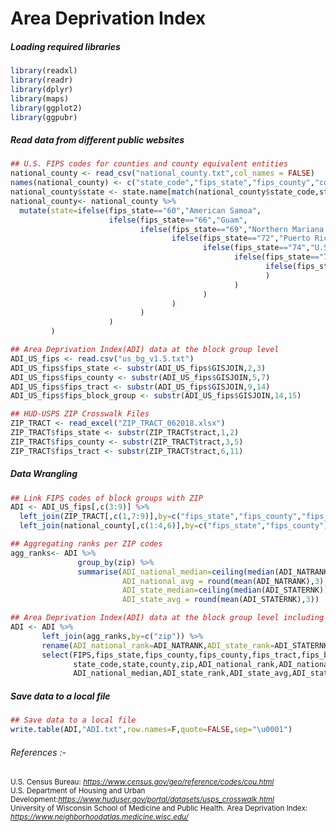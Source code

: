 Area Deprivation Index
================

##### Loading required libraries

``` r
library(readxl)
library(readr)
library(dplyr)
library(maps)
library(ggplot2)
library(ggpubr)
```

##### Read data from different public websites

``` r
## U.S. FIPS codes for counties and county equivalent entities
national_county <- read_csv("national_county.txt",col_names = FALSE)
names(national_county) <- c("state_code","fips_state","fips_county","county","fips_class_code")
national_county$state <- state.name[match(national_county$state_code,state.abb)]
national_county<- national_county %>%
  mutate(state=ifelse(fips_state=="60","American Samoa",
                      ifelse(fips_state=="66","Guam", 
                             ifelse(fips_state=="69","Northern Mariana Islands",
                                    ifelse(fips_state=="72","Puerto Rico",
                                           ifelse(fips_state=="74","U.S. Minor Outlying Islands",
                                                  ifelse(fips_state=="78","Virgin Islands",
                                                         ifelse(fips_state=="11","District of Columbia",state)
                                                         )
                                                  )
                                           )
                                    )
                             )
                      )
         )

## Area Deprivation Index(ADI) data at the block group level
ADI_US_fips <- read.csv("us_bg_v1.5.txt")
ADI_US_fips$fips_state <- substr(ADI_US_fips$GISJOIN,2,3)
ADI_US_fips$fips_county <- substr(ADI_US_fips$GISJOIN,5,7)
ADI_US_fips$fips_tract <- substr(ADI_US_fips$GISJOIN,9,14)
ADI_US_fips$fips_block_group <- substr(ADI_US_fips$GISJOIN,14,15)

## HUD-USPS ZIP Crosswalk Files
ZIP_TRACT <- read_excel("ZIP_TRACT_062018.xlsx")
ZIP_TRACT$fips_state <- substr(ZIP_TRACT$tract,1,2)
ZIP_TRACT$fips_county <- substr(ZIP_TRACT$tract,3,5)
ZIP_TRACT$fips_tract <- substr(ZIP_TRACT$tract,6,11)
```

##### Data Wrangling

``` r
## Link FIPS codes of block groups with ZIP
ADI <- ADI_US_fips[,c(3:9)] %>%
  left_join(ZIP_TRACT[,c(1,7:9)],by=c("fips_state","fips_county","fips_tract")) %>%
  left_join(national_county[,c(1:4,6)],by=c("fips_state","fips_county")) 

## Aggregating ranks per ZIP codes
agg_ranks<- ADI %>%
               group_by(zip) %>%
               summarise(ADI_national_median=ceiling(median(ADI_NATRANK)),
                         ADI_national_avg = round(mean(ADI_NATRANK),3),
                         ADI_state_median=ceiling(median(ADI_STATERNK)),
                         ADI_state_avg = round(mean(ADI_STATERNK),3))

## Area Deprivation Index(ADI) data at the block group level including ZIP codes
ADI <- ADI %>% 
       left_join(agg_ranks,by=c("zip")) %>%
       rename(ADI_national_rank=ADI_NATRANK,ADI_state_rank=ADI_STATERNK)%>%
       select(FIPS,fips_state,fips_county,fips_county,fips_tract,fips_block_group,
              state_code,state,county,zip,ADI_national_rank,ADI_national_avg,
              ADI_national_median,ADI_state_rank,ADI_state_avg,ADI_state_median)
```

##### Save data to a local file

``` r
## Save data to a local file
write.table(ADI,"ADI.txt",row.names=F,quote=FALSE,sep="\u0001")
```

###### <i><em> References </i></em>:-

<small> U.S. Census Bureau:<i> <https://www.census.gov/geo/reference/codes/cou.html> </i></br> U.S. Department of Housing and Urban Development:<i><https://www.huduser.gov/portal/datasets/usps_crosswalk.html> </i></br> University of Wisconsin School of Medicine and Public Health. Area Deprivation Index:<i> <https://www.neighborhoodatlas.medicine.wisc.edu/> </i> </small>

